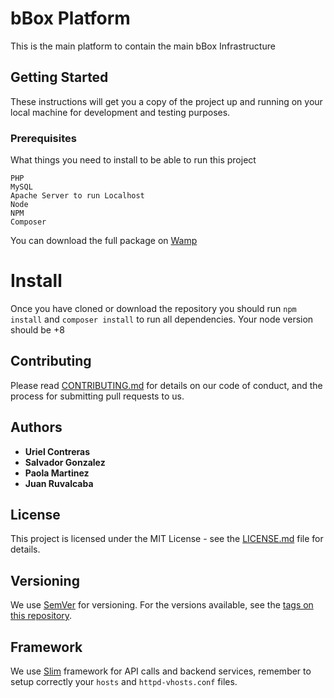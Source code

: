 # bBox Platform
This is the main platform to contain the main bBox Infrastructure

## Getting Started
These instructions will get you a copy of the project up and running on your local machine for development and testing purposes.

### Prerequisites
What things you need to install to be able to run this project

```
PHP
MySQL
Apache Server to run Localhost
Node
NPM
Composer
```

You can download the full package on [Wamp](http://www.wampserver.com/en/)

# Install
Once you have cloned or download the repository you should run `npm install` and `composer install` to run all dependencies. Your node version should be +8

## Contributing
Please read [CONTRIBUTING.md](https://github.com/SDBLV/bbox/blob/develop/CONTRIBUTING.md) for details on our code of conduct, and the process for submitting pull requests to us.

## Authors

*   **Uriel Contreras**
*   **Salvador Gonzalez**
*   **Paola Martinez**
*   **Juan Ruvalcaba**

## License
This project is licensed under the MIT License - see the [LICENSE.md](LICENSE.md) file for details.

## Versioning
We use [SemVer](http://semver.org/spec/v2.0.0.html) for versioning.
For the versions available, see the [tags on this repository]().

## Framework
We use [Slim](https://www.slimframework.com) framework for API calls and backend services, remember to setup correctly your `hosts` and `httpd-vhosts.conf` files.
